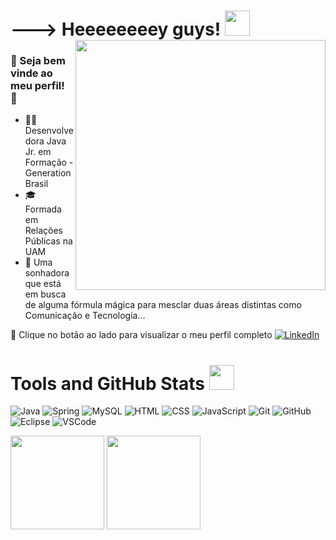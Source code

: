 
# ---> Heeeeeeeey guys! <img src="https://media.giphy.com/media/f9jQLaKJJl6dL0AmmZ/giphy.gif" width="40px"><img align="right" width="400px" hight="600" src="https://media.giphy.com/media/8l0jD8xJYFk3HD3bMW/giphy.gif">

### 🌈 Seja bem vinde ao meu perfil! 🌈 

- 👩‍💻 Desenvolvedora Java Jr. em Formação - Generation Brasil 
- :mortar_board: Formada em Relações Públicas na UAM
- 🦄 Uma sonhadora que está em busca de alguma fórmula mágica para mesclar duas áreas distintas como Comunicação e Tecnologia...

🔗 Clique no botão ao lado para visualizar o meu perfil completo <a href="https://www.linkedin.com/in/jessica-a-cordeiro/"><img src="https://img.shields.io/badge/LinkedIn-%230077B5.svg?&style=flat-square&logo=linkedin&logoColor=white" alt="LinkedIn"> </a>

# Tools and GitHub Stats <img src="https://media.giphy.com/media/fvT2uzkzsSWmmkvl5g/giphy.gif" width="40px">

![Java](https://camo.githubusercontent.com/e17e119d8c9bb34ac9710be65d35d52a7e04cc260476760305525204df5f34b0/68747470733a2f2f696d672e736869656c64732e696f2f62616467652f2d4a6176612d3030373339363f7374796c653d666c61742d737175617265266c6f676f3d6a617661)
![Spring](https://camo.githubusercontent.com/d8f7e93bdb728c656b784b48c9229b2224067c147978e345773f21c0ac43f324/68747470733a2f2f696d672e736869656c64732e696f2f62616467652f2d537072696e672d3644423333463f7374796c653d666c61742d737175617265266c6f676f3d737072696e67266c6f676f436f6c6f723d7768697465)
![MySQL](https://camo.githubusercontent.com/4eade77f6242a74645c408f1cc48b4c05f3c7c8a74d0bf15c2a1e259e4d357d9/68747470733a2f2f696d672e736869656c64732e696f2f62616467652f2d4d7953514c2d3434373941313f7374796c653d666c61742d737175617265266c6f676f3d6d7973716c266c6f676f436f6c6f723d7768697465)
![HTML](https://camo.githubusercontent.com/0c3a16a22ae058cfe38a06dc9ea16404cf006409262f547c9ccfa3ec8b30f71e/68747470733a2f2f696d672e736869656c64732e696f2f62616467652f2d48544d4c352d4533344632363f7374796c653d666c61742d737175617265266c6f676f3d68746d6c35266c6f676f436f6c6f723d7768697465)
![CSS](https://camo.githubusercontent.com/2435c2a64789b8a71c701a1a593b4a6e6869789bfb0626e515dc2a6b6dffa6c5/68747470733a2f2f696d672e736869656c64732e696f2f62616467652f2d435353332d3135373242363f7374796c653d666c61742d737175617265266c6f676f3d63737333)
![JavaScript](https://camo.githubusercontent.com/cf1a0ef083a2372d7f66b4691d5d25bfd8c098f42871e8da90edb1f32ed187c4/68747470733a2f2f696d672e736869656c64732e696f2f62616467652f2d4a6176615363726970742d626c61636b3f7374796c653d666c61742d737175617265266c6f676f3d6a617661736372697074)
![Git](https://camo.githubusercontent.com/edd3031a0956c904634f9a394267a6ba61e9a0bb95c9512a1fbc0725b4014d03/68747470733a2f2f696d672e736869656c64732e696f2f62616467652f2d4769742d626c61636b3f7374796c653d666c61742d737175617265266c6f676f3d676974)
![GitHub](https://camo.githubusercontent.com/85dc47a56a4e73ae7b6e64b3b4416785497e74219ae179ae8faaaca10d5a78d9/68747470733a2f2f696d672e736869656c64732e696f2f62616467652f2d4769744875622d3138313731373f7374796c653d666c61742d737175617265266c6f676f3d676974687562)
![Eclipse](https://camo.githubusercontent.com/5395fa328395998163ba3ae03e20eb6cd633c2535f4149cc6b2f5fa40113ecaf/68747470733a2f2f696d672e736869656c64732e696f2f62616467652f2d45636c697073652d3243323235353f7374796c653d666c61742d737175617265266c6f676f3d65636c69707365266c6f676f436f6c6f723d7768697465)
![VSCode](https://camo.githubusercontent.com/639d2f4c43a01e8f0382589b9e2dae1d20161b6ec0bc9a40dcd99917f1b2286d/68747470733a2f2f696d672e736869656c64732e696f2f62616467652f2d5653436f64652d3030374143433f7374796c653d666c61742d737175617265266c6f676f3d76697375616c2d73747564696f2d636f6465266c6f676f436f6c6f723d7768697465)

<div align="left">
<img height="150em" src="https://github-readme-stats.vercel.app/api/top-langs/?username=jessicacordeiro&exclude_repo=KNN-Image-Classification&show_icons=true&hide_border=true&layout=compact&langs_count=8&theme=tokyonight"/>	
<img height="150em" src="https://github-readme-stats.vercel.app/api?username=jessicacordeiro&show_icons=true&hide_border=true&count_private=true&include_all_commits=true&theme=tokyonight" />
</div>	
